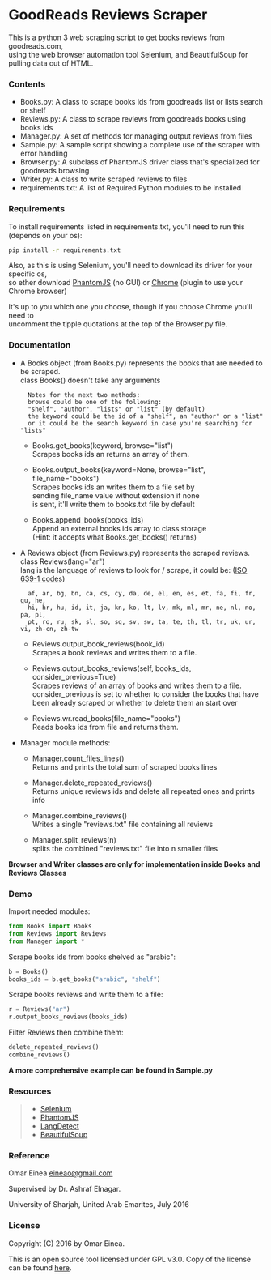 # GoodReads Reviews Scraper

This is a python 3 web scraping script to get books reviews from goodreads.com,				<br>
using the web browser automation tool Selenium, and BeautifulSoup for pulling data out of HTML.

### Contents

- Books.py: A class to scrape books ids from goodreads list or lists search or shelf
- Reviews.py: A class to scrape reviews from goodreads books using books ids
- Manager.py: A set of methods for managing output reviews from files
- Sample.py: A sample script showing a complete use of the scraper with error handling
- Browser.py: A subclass of PhantomJS driver class that's specialized for goodreads browsing
- Writer.py: A class to write scraped reviews to files
- requirements.txt: A list of Required Python modules to be installed

### Requirements

To install requirements listed in requirements.txt, you'll need to run this (depends on your os):
```bash
pip install -r requirements.txt
```
Also, as this is using Selenium, you'll need to download its driver for your specific os,	<br>
so ether download [PhantomJS](http://phantomjs.org/download.html) (no GUI) or [Chrome](https://sites.google.com/a/chromium.org/chromedriver/downloads) (plugin to use your Chrome browser)

It's up to you which one you choose, though if you choose Chrome you'll need to				<br>
uncomment the tipple quotations at the top of the Browser.py file.

### Documentation

- A Books object (from Books.py) represents the books that are needed to be scraped.		<br>
	class Books() doesn't take any arguments

		Notes for the next two methods:
		browse could be one of the following:
		"shelf", "author", "lists" or "list" (by default)
		the keyword could be the id of a "shelf", an "author" or a "list"
		or it could be the search keyword in case you're searching for "lists"

	- Books.get_books(keyword, browse="list")												<br>
		Scrapes books ids an returns an array of them.

	- Books.output_books(keyword=None, browse="list", file_name="books")					<br>
		Scrapes books ids an writes them to a file set by									<br>
		sending file_name value without extension if none									<br>
		is sent, it'll write them to books.txt file by default

	- Books.append_books(books_ids)															<br>
		Append an external books ids array to class storage									<br>
		(Hint: it accepts what Books.get_books() returns)

- A Reviews object (from Reviews.py) represents the scraped reviews.						<br>
	class Reviews(lang="ar")																<br>
	lang is the language of reviews to look for / scrape, it could be: ([ISO 639-1 codes](https://en.wikipedia.org/wiki/List_of_ISO_639-1_codes))

		af, ar, bg, bn, ca, cs, cy, da, de, el, en, es, et, fa, fi, fr, gu, he,
		hi, hr, hu, id, it, ja, kn, ko, lt, lv, mk, ml, mr, ne, nl, no, pa, pl,
		pt, ro, ru, sk, sl, so, sq, sv, sw, ta, te, th, tl, tr, uk, ur, vi, zh-cn, zh-tw

	- Reviews.output_book_reviews(book_id)													<br>
	Scrapes a book reviews and writes them to a file.

	- Reviews.output_books_reviews(self, books_ids, consider_previous=True)					<br>
	Scrapes reviews of an array of books and writes them to a file.							<br>
	consider_previous is set to whether to consider the books that have						<br>
	been already scraped or whether to delete them an start over

	- Reviews.wr.read_books(file_name="books")												<br>
	Reads books ids from file and returns them.

- Manager module methods:
	- Manager.count_files_lines()															<br>
	Returns and prints the total sum of scraped books lines

	- Manager.delete_repeated_reviews()														<br>
	Returns unique reviews ids and delete all repeated ones and prints info

	- Manager.combine_reviews()																<br>
	Writes a single "reviews.txt" file containing all reviews

	- Manager.split_reviews(n)																<br>
	splits the combined "reviews.txt" file into n smaller files

**Browser and Writer classes are only for implementation inside Books and Reviews Classes**

### Demo

Import needed modules:
```python
from Books import Books
from Reviews import Reviews
from Manager import *
```

Scrape books ids from books shelved as "arabic":
```python
b = Books()
books_ids = b.get_books("arabic", "shelf")
```

Scrape books reviews and write them to a file:
```python
r = Reviews("ar")
r.output_books_reviews(books_ids)
```

Filter Reviews then combine them:
```python
delete_repeated_reviews()
combine_reviews()
```

**A more comprehensive example can be found in Sample.py**

### Resources

> - [Selenium](http://www.seleniumhq.org/)
> - [PhantomJS](http://phantomjs.org/)
> - [LangDetect](https://github.com/Mimino666/langdetect)
> - [BeautifulSoup](https://www.crummy.com/software/BeautifulSoup/)

### Reference

Omar Einea <eineao@gmail.com>

Supervised by Dr. Ashraf Elnagar.

University of Sharjah, United Arab Emarites, July 2016

### License

Copyright (C) 2016 by Omar Einea.

This is an open source tool licensed under GPL v3.0. Copy of the license can be found [here](https://github.com/OmarEinea/GoodReads/blob/master/LICENSE.md).
